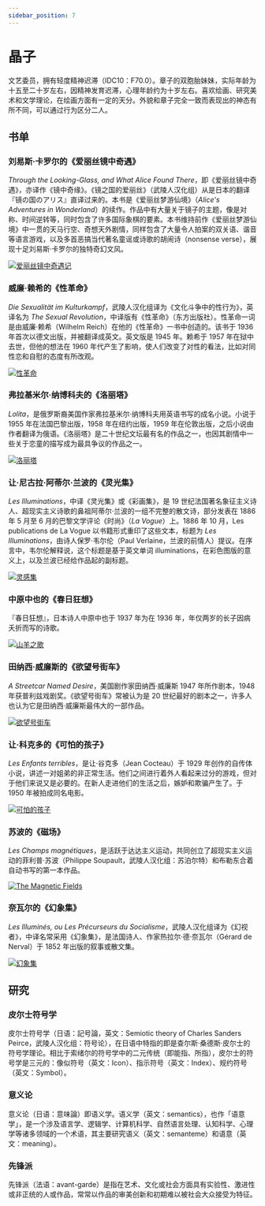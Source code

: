 ```yaml
---
sidebar_position: 7
---
```


# 晶子

文艺委员，拥有轻度精神迟滞（IDC10：F70.0）。章子的双胞胎妹妹，实际年龄为十五至二十岁左右，因精神发育迟滞，心理年龄约为十岁左右。喜欢绘画、研究美术和文学理论，在绘画方面有一定的天分。外貌和章子完全一致而表现出的神态有所不同，可以通过行为区分二人。

## 书单

### 刘易斯·卡罗尔的《爱丽丝镜中奇遇》

*Through the Looking-Glass, and What Alice Found There*，即《爱丽丝镜中奇遇》，亦译作《镜中奇缘》。《镜之国的爱丽丝》（武陵人汉化组）从是日本的翻译『镜の国のアリス』直译过来的。本书是《爱丽丝梦游仙境》（*Alice's Adventures in Wonderland*）的续作。作品中有大量关于镜子的主题，像是对称、时间逆转等，同时包含了许多国际象棋的要素。本书维持前作《爱丽丝梦游仙境》中一贯的天马行空、奇想天外剧情，同样包含了大量令人拍案的双关语、谐音等语言游戏，以及多首恶搞当代著名童谣或诗歌的胡闹诗（nonsense verse），展现十足刘易斯·卡罗尔的独特奇幻文风。

[![爱丽丝镜中奇遇记](../images/s9026943.jpg)](https://book.douban.com/subject/10542852/)

### 威廉·赖希的《性革命》

*Die Sexualität im Kulturkampf*，武陵人汉化组译为《文化斗争中的性行为》，英译名为 *The Sexual Revolution*，中译版有《性革命》（东方出版社）。性革命一词是由威廉·赖希（Wilhelm Reich）在他的《性革命》一书中创造的。该书于 1936 年首次以德文出版，并被翻译成英文。英文版是 1945 年。赖希于 1957 年在狱中去世，但他的想法在 1960 年代产生了影响，使人们改变了对性的看法，比如对同性恋和自慰的态度有所改观。

[![性革命](../images/s4691074.jpg)](https://book.douban.com/subject/4265841/)

### 弗拉基米尔·纳博科夫的《洛丽塔》

*Lolita*，是俄罗斯裔美国作家弗拉基米尔·纳博科夫用英语书写的成名小说。小说于 1955 年在法国巴黎出版，1958 年在纽约出版，1959 年在伦敦出版，之后小说由作者翻译为俄语。《洛丽塔》是二十世纪文坛最有名的作品之一，也因其剧情中一些关于恋童的描写成为最具争议的作品之一。

[![洛丽塔](../images/s32299170.jpg)](https://book.douban.com/subject/33372563/)

### 让·尼古拉·阿蒂尔·兰波的《灵光集》

*Les Illuminations*，中译《灵光集》或《彩画集》，是 19 世纪法国著名象征主义诗人、超现实主义诗歌的鼻祖阿蒂尔·兰波的一组不完整的散文诗，部分发表在 1886 年 5 月至 6 月的巴黎文学评论《时尚》（*La Vogue*）上。1886 年 10 月，Les publications de La Vogue 以书籍形式重印了这些文本，标题为 *Les Illuminations*，由诗人保罗·韦尔伦（Paul Verlaine，兰波的前情人）提议。在序言中，韦尔伦解释说，这个标题是基于英文单词 illuminations，在彩色图版的意义上，以及兰波已经给作品起的副标题。

[![灵感集](../images/s33746915.jpg)](https://book.douban.com/subject/35060899/)

### 中原中也的《春日狂想》

『春日狂想』，日本诗人中原中也于 1937 年为在 1936 年，年仅两岁的长子因病夭折而写的诗歌。

[![山羊之歌](../images/s29829559.jpg)](https://book.douban.com/subject/27168566/)

### 田纳西·威廉斯的《欲望号街车》

*A Streetcar Named Desire*，美国剧作家田纳西·威廉斯 1947 年所作剧本，1948 年获普利兹戏剧奖。《欲望号街车》常被认为是 20 世纪最好的剧本之一，许多人也认为它是田纳西·威廉斯最伟大的一部作品。

[![欲望号街车](../images/s28095807.jpg)](https://book.douban.com/subject/26378476/)

### 让·科克多的《可怕的孩子》

*Les Enfants terribles*，是让·谷克多（Jean Cocteau）于 1929 年创作的自传体小说，讲述一对姐弟的非正常生活。他们之间进行着外人看起来过分的游戏，但对于他们来说又是必要的。在新人走进他们的生活之后，嫉妒和欺骗产生了。于 1950 年被拍成同名电影。

[![可怕的孩子](../images/s8970392.jpg)](https://book.douban.com/subject/6958678/)

### 苏波的《磁场》

*Les Champs magnétiques*，是活跃于达达主义运动，共同创立了超现实主义运动的菲利普·苏波（Philippe Soupault，武陵人汉化组：苏泊尔特）和布勒东合着自动书写的第一本作品。

[![The Magnetic Fields](../images/s8995916.jpg)](https://book.douban.com/subject/3256360/)

### 奈瓦尔的《幻象集》

*Les Illuminés, ou Les Précurseurs du Socialisme*，武陵人汉化组译为《幻视者》，中译名常采用《幻象集》，是法国诗人、作家热拉尔·德·奈瓦尔（Gérard de Nerval）于 1852 年出版的叙事或散文集。

[![幻象集](../images/s29056587.jpg)](https://book.douban.com/subject/26827430/)

## 研究

### 皮尔士符号学

皮尔士符号学（日语：記号論，英文：Semiotic theory of Charles Sanders Peirce，武陵人汉化组：符号论），在日语中特指的即是查尔斯·桑德斯·皮尔士的符号学理论。相比于索绪尔的符号学中的二元传统（即能指、所指），皮尔士的符号学是三元的：像似符号（英文：Icon）、指示符号（英文：Index）、规约符号（英文：Symbol）。

### 意义论

意义论（日语：意味論）即语义学。语义学（英文：semantics），也作「语意学」，是一个涉及语言学、逻辑学、计算机科学、自然语言处理、认知科学、心理学等诸多领域的一个术语，其主要研究语义（英文：semanteme）和语意（英文：meaning）。

### 先锋派

先锋派（法语：avant-garde）是指在艺术、文化或社会方面具有实验性、激进性或非正统的人或作品，常常以作品的审美创新和初期难以被社会大众接受为特征。
